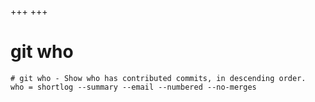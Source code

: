 +++
+++

# git who

```gitconfig
# git who - Show who has contributed commits, in descending order.
who = shortlog --summary --email --numbered --no-merges
```